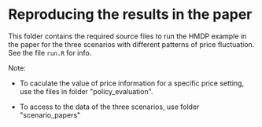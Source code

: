 # Reproducing the results in the paper

This folder contains the required source files to run the HMDP example in the paper for the three scenarios with different patterns of price fluctuation. See the file `run.R` for info. 

Note: 
- To caculate the value of price information for a specific price setting, use the files in folder "policy_evaluation". 

- To access to the data of the three scenarios, use folder "scenario_papers"

